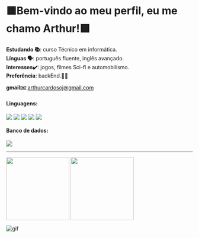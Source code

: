 <h1>🟪Bem-vindo ao meu perfil, eu me chamo Arthur!🟪</h1>
 
 **Estudando 📚**: curso Técnico em informática.<BR>
 **Línguas 🗣**: português fluente, inglês avançado.<br>
 **Interesses✔️**: jogos, filmes Sci-fi e automobilismo.<br>
 **Preferência**: backEnd.👩‍💻<br>
  
 **gmail✉️**:arthurcardosoj@gmail.com<br>

 

 
<div style="display: inline_block">
  <h4> Linguagens:</h4>
  <img align="center" src="https://img.shields.io/badge/HTML5-E34F26?style=for-the-badge&logo=html5&logoColor=white">
  <img align="center" src="https://img.shields.io/badge/CSS-239120?&style=for-the-badge&logo=css3&logoColor=white">
  <img align="center" src="https://img.shields.io/badge/PHP-777BB4?style=for-the-badge&logo=php&logoColor=white">
  <img align="center" src="https://img.shields.io/badge/Java-ED8B00?style=for-the-badge&logo=openjdk&logoColor=white">
  <img align="center" src="https://img.shields.io/badge/JavaScript-323330?style=for-the-badge&logo=javascript&logoColor=F7DF1E">
 <br>
  <h4> Banco de dados: </h4>
  <img align="center" src="https://img.shields.io/badge/MySQL-005C84?style=for-the-badge&logo=mysql&logoColor=white">
</div>

<hr>

 <div>
  <img height=170em align=center src="https://github-readme-stats.vercel.app/api?username=Arthur-Cardoso-de-Jesus&theme=midnight-purple&locale=pt-br&hide=contribs&show_icons=true"/>
  <img height=170em align=center src="https://github-readme-stats.vercel.app/api/top-langs/?username=Arthur-Cardoso-de-Jesus&layout=compact&theme=midnight-purple"/> 
  </div>


 ![gif](https://media.tenor.com/Z6Sx7xwWTFAAAAAC/banner.gif)


##




